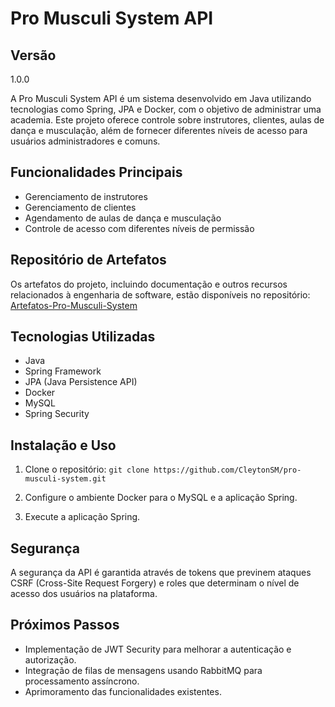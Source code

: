 # Pro Musculi System API

## Versão
1.0.0

A Pro Musculi System API é um sistema desenvolvido em Java utilizando tecnologias como Spring, JPA e Docker, com o objetivo de administrar uma academia. Este projeto oferece controle sobre instrutores, clientes, aulas de dança e musculação, além de fornecer diferentes níveis de acesso para usuários administradores e comuns.

## Funcionalidades Principais

- Gerenciamento de instrutores
- Gerenciamento de clientes
- Agendamento de aulas de dança e musculação
- Controle de acesso com diferentes níveis de permissão

## Repositório de Artefatos

Os artefatos do projeto, incluindo documentação e outros recursos relacionados à engenharia de software, estão disponíveis no repositório: [Artefatos-Pro-Musculi-System](https://github.com/CleytonSM/Artefatos-Pro-Musculi-System)

## Tecnologias Utilizadas

- Java
- Spring Framework
- JPA (Java Persistence API)
- Docker
- MySQL
- Spring Security

## Instalação e Uso

1. Clone o repositório:
`git clone https://github.com/CleytonSM/pro-musculi-system.git`
2. Configure o ambiente Docker para o MySQL e a aplicação Spring.

3. Execute a aplicação Spring.

## Segurança

A segurança da API é garantida através de tokens que previnem ataques CSRF (Cross-Site Request Forgery) e roles que determinam o nível de acesso dos usuários na plataforma.

## Próximos Passos

- Implementação de JWT Security para melhorar a autenticação e autorização.
- Integração de filas de mensagens usando RabbitMQ para processamento assíncrono.
- Aprimoramento das funcionalidades existentes.
